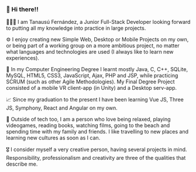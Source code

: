 ### 👋 Hi there!!

👨🏻‍🎓 I am Tanausú Fernández, a Junior Full-Stack Developer looking forward to putting all my knowledge into practice in large projects.

⚙ I enjoy creating new Simple Web, Desktop or Mobile Projects on my own, or being part of a working group on a more ambitious project, no matter what languages and technologies are used (I always like to learn new experiences).

📃 In my Computer Engineering Degree I learnt mostly Java, C, C++, SQLite, MySQL, HTML5, CSS3, JavaScript, Ajax, PHP and JSP, while practicing SCRUM (such as other Agile Methodologies). My Final Degree Project consisted of a mobile VR client-app (in Unity) and a Desktop serv-app.

📈 Since my graduation to the present I have been learning Vue JS, Three JS, Symphony, React and Angular on my own.

🧩 Outside of tech too, I am a person who love being relaxed, playing videogames, reading books, watching films, going to the beach and spending time with my family and friends. I like travelling to new places and learning new cultures as soon as I can.

🎖 I consider myself a very creative person, having several projects in mind. Responsibility, professionalism and creativity are three of the qualities that describe me.

<!--
**TanausuFdP/tanausufdp** is a ✨ _special_ ✨ repository because its `README.md` (this file) appears on your GitHub profile.

Here are some ideas to get you started:

- 🔭 I’m currently working on ...
- 🌱 I’m currently learning ...
- 👯 I’m looking to collaborate on ...
- 🤔 I’m looking for help with ...
- 💬 Ask me about ...
- 📫 How to reach me: ...
- 😄 Pronouns: ...
- ⚡ Fun fact: ...
-->

